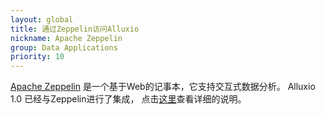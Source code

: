 ```yaml
---
layout: global
title: 通过Zeppelin访问Alluxio
nickname: Apache Zeppelin
group: Data Applications
priority: 10
---
```


[Apache Zeppelin](https://zeppelin.apache.org/) 是一个基于Web的记事本，它支持交互式数据分析。
Alluxio 1.0 已经与Zeppelin进行了集成，
点击[这里](https://zeppelin.apache.org/docs/latest/interpreter/alluxio.html)查看详细的说明。
